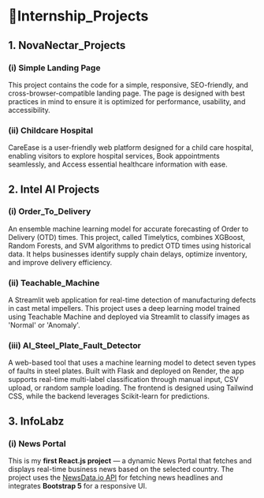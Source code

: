 # 🚀Internship_Projects

## 1. NovaNectar_Projects

### (i) Simple Landing Page
  This project contains the code for a simple, responsive, SEO-friendly, and cross-browser-compatible landing page. The page is designed with best practices in mind to ensure it is optimized for performance, usability, and accessibility.

### (ii) Childcare Hospital
  CareEase is a user-friendly web platform designed for a child care hospital, enabling visitors to explore hospital services, Book appointments seamlessly, and Access essential healthcare information with ease.

## 2. Intel AI Projects

### (i) Order_To_Delivery
  An ensemble machine learning model for accurate forecasting of Order to Delivery (OTD) times. This project, called Timelytics, combines XGBoost, Random Forests, and SVM algorithms to predict OTD times using historical data. It helps businesses identify supply chain delays, optimize inventory, and improve delivery efficiency.

### (ii) Teachable_Machine
  A Streamlit web application for real-time detection of manufacturing defects in cast metal impellers. This project uses a deep learning model trained using Teachable Machine and deployed via Streamlit to classify images as 'Normal' or 'Anomaly'.

### (iii) AI_Steel_Plate_Fault_Detector
  A web-based tool that uses a machine learning model to detect seven types of faults in steel plates. Built with Flask and deployed on Render, the app supports real-time multi-label classification through manual input, CSV upload, or random sample loading. The frontend is designed using Tailwind CSS, while the backend leverages Scikit-learn for predictions.

## 3. InfoLabz

### (i) News Portal
  This is my **first React.js project** — a dynamic News Portal that fetches and displays real-time business news based on the selected country. The project uses the [NewsData.io API](https://newsdata.io/) for fetching news headlines and integrates **Bootstrap 5** for a responsive UI.
